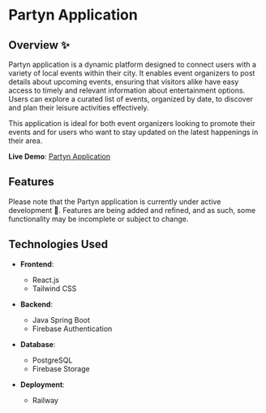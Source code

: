 # Partyn Application
## Overview :sparkles:
Partyn application is a dynamic platform designed to connect users with a variety of local events within their city. It enables event organizers to post details about upcoming events, ensuring that visitors alike have easy access to timely and relevant information about entertainment options. Users can explore a curated list of events, organized by date, to discover and plan their leisure activities effectively.

This application is ideal for both event organizers looking to promote their events and for users who want to stay updated on the latest happenings in their area.

**Live Demo**: [Partyn Application](https://www.funmeus.com/)


## Features 
Please note that the Partyn application is currently under active development :construction_worker:. Features are being added and refined, and as such, some functionality may be incomplete or subject to change.


## Technologies Used
- **Frontend**: 
  - React.js
  - Tailwind CSS
  
- **Backend**: 
  - Java Spring Boot
  - Firebase Authentication
  
- **Database**:
  - PostgreSQL
  - Firebase Storage
  
- **Deployment**:
  - Railway 
